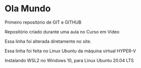 # Ola Mundo
 Primeiro repositório de GIT e GITHUB

 Repositório criado durante uma aula no Curso em Video
 
 Essa linha foi alterada diretamente no site.
 
 Essa linha foi feita no Linux Ubuntu da máquina virtual HYPER-V

 Instalando WSL2 no Windows 10, para Linux Ubuntu 20.04 LTS
 
 
